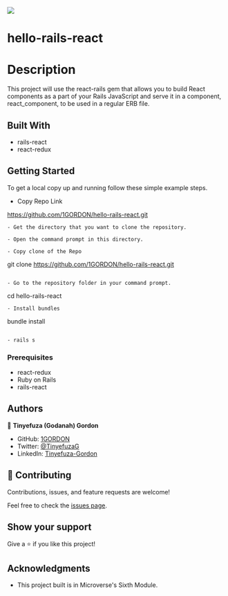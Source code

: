 ![](https://img.shields.io/badge/Microverse-blueviolet)

# hello-rails-react

# Description

This project will use the react-rails gem that allows you to build React components as a part of your Rails JavaScript and serve it in a component, react_component, to be used in a regular ERB file.

## Built With

- rails-react
- react-redux

## Getting Started

To get a local copy up and running follow these simple example steps.

- Copy Repo Link

https://github.com/1GORDON/hello-rails-react.git
```
- Get the directory that you want to clone the repository.

- Open the command prompt in this directory.

- Copy clone of the Repo

```
git clone https://github.com/1GORDON/hello-rails-react.git
```

- Go to the repository folder in your command prompt.

```
cd hello-rails-react
```
- Install bundles

```
bundle install
```

- rails s
```

### Prerequisites

- react-redux
- Ruby on Rails
- rails-react
## Authors

👤 **Tinyefuza (Godanah) Gordon** 

- GitHub: [1GORDON](https://github.com/1GORDON)
- Twitter: [@TinyefuzaG](https://twitter.com/GTinyefuza) 
- LinkedIn: [Tinyefuza-Gordon](https://www.linkedin.com/in/tinyefuza-gordon/)


## 🤝 Contributing

Contributions, issues, and feature requests are welcome!

Feel free to check the [issues page](../../issues/).

## Show your support

Give a ⭐️ if you like this project!

## Acknowledgments

- This project built is in Microverse's Sixth Module.